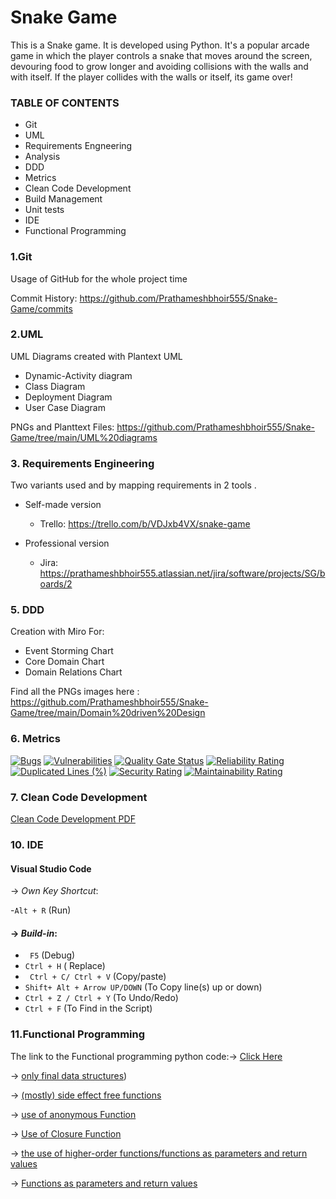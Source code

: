 # Snake Game
This is a Snake game. It is developed using Python. It's a popular arcade game in which the player controls a snake that moves around the screen, devouring food to grow longer and avoiding collisions with the walls and with itself. If the player collides with the walls or itself, its game over!


### TABLE OF CONTENTS 
- Git
- UML
- Requirements Engneering
- Analysis
- DDD
- Metrics
- Clean Code Development
- Build Management
- Unit tests
- IDE
- Functional Programming 

### 1.Git
Usage of GitHub for the whole project time

Commit History: https://github.com/Prathameshbhoir555/Snake-Game/commits

### 2.UML
UML Diagrams created with Plantext UML

+ Dynamic-Activity diagram
+ Class Diagram
+  Deployment Diagram
+  User Case Diagram

PNGs and Planttext Files: https://github.com/Prathameshbhoir555/Snake-Game/tree/main/UML%20diagrams


### 3. Requirements Engineering
Two variants used and by mapping requirements in 2 tools .

- Self-made version
  - Trello: https://trello.com/b/VDJxb4VX/snake-game

  
- Professional version
  - Jira: https://prathameshbhoir555.atlassian.net/jira/software/projects/SG/boards/2
  
### 5. DDD
Creation with Miro For:

+ Event Storming Chart
+ Core Domain Chart
+ Domain Relations Chart

Find all the PNGs images here :  https://github.com/Prathameshbhoir555/Snake-Game/tree/main/Domain%20driven%20Design


### 6. Metrics

[![Bugs](https://sonarcloud.io/api/project_badges/measure?project=Prathameshbhoir555_Snake-Game&metric=bugs)](https://sonarcloud.io/summary/new_code?id=Prathameshbhoir555_Snake-Game)
[![Vulnerabilities](https://sonarcloud.io/api/project_badges/measure?project=Prathameshbhoir555_Snake-Game&metric=vulnerabilities)](https://sonarcloud.io/summary/new_code?id=Prathameshbhoir555_Snake-Game)
[![Quality Gate Status](https://sonarcloud.io/api/project_badges/measure?project=Prathameshbhoir555_Snake-Game&metric=alert_status)](https://sonarcloud.io/summary/new_code?id=Prathameshbhoir555_Snake-Game)
[![Reliability Rating](https://sonarcloud.io/api/project_badges/measure?project=Prathameshbhoir555_Snake-Game&metric=reliability_rating)](https://sonarcloud.io/summary/new_code?id=Prathameshbhoir555_Snake-Game)
[![Duplicated Lines (%)](https://sonarcloud.io/api/project_badges/measure?project=Prathameshbhoir555_Snake-Game&metric=duplicated_lines_density)](https://sonarcloud.io/summary/new_code?id=Prathameshbhoir555_Snake-Game)
[![Security Rating](https://sonarcloud.io/api/project_badges/measure?project=Prathameshbhoir555_Snake-Game&metric=security_rating)](https://sonarcloud.io/summary/new_code?id=Prathameshbhoir555_Snake-Game)
[![Maintainability Rating](https://sonarcloud.io/api/project_badges/measure?project=Prathameshbhoir555_Snake-Game&metric=sqale_rating)](https://sonarcloud.io/summary/new_code?id=Prathameshbhoir555_Snake-Game)

### 7. Clean Code Development
[Clean Code Development PDF](https://github.com/Prathameshbhoir555/Snake-Game/blob/main/Clean%20Code%20Development.pdf)

### 10. IDE

#### Visual Studio Code
&rarr; *Own Key Shortcut*:

-``` Alt + R ``` (Run)

#### &rarr; *Build-in*:
+ ``` F5``` (Debug)
+ ```Ctrl + H``` ( Replace)
+ ``` Ctrl + C/ Ctrl + V``` (Copy/paste)
+ ```Shift+ Alt + Arrow UP/DOWN``` (To Copy line(s) up or down)
+ ```Ctrl + Z / Ctrl + Y``` (To Undo/Redo)
+ ``` Ctrl + F ``` (To Find in the Script)

### 11.Functional Programming
The link to the Functional programming python code:&rarr; [Click Here](https://github.com/Prathameshbhoir555/Snake-Game/blob/main/Functional%20Programming/randomquote.py)

&rarr; [only final data structures](https://github.com/Prathameshbhoir555/Snake-Game/blob/908dd55dcd7966fba65f468b96ac85d13b627d70/Functional%20Programming/randomquote.py#L10))

&rarr; [(mostly) side effect free functions](https://github.com/Prathameshbhoir555/Snake-Game/blob/908dd55dcd7966fba65f468b96ac85d13b627d70/Functional%20Programming/randomquote.py#L25)

&rarr; [use of anonymous Function](https://github.com/Prathameshbhoir555/Snake-Game/blob/908dd55dcd7966fba65f468b96ac85d13b627d70/Functional%20Programming/randomquote.py#L35)

&rarr; [Use of Closure Function](https://github.com/Prathameshbhoir555/Snake-Game/blob/908dd55dcd7966fba65f468b96ac85d13b627d70/Functional%20Programming/randomquote.py#L44)

&rarr; [the use of higher-order functions/functions as parameters and return values](https://github.com/Prathameshbhoir555/Snake-Game/blob/908dd55dcd7966fba65f468b96ac85d13b627d70/Functional%20Programming/randomquote.py#L40)

&rarr; [Functions as parameters and return values](https://github.com/Prathameshbhoir555/Snake-Game/blob/908dd55dcd7966fba65f468b96ac85d13b627d70/Functional%20Programming/randomquote.py#L33)
